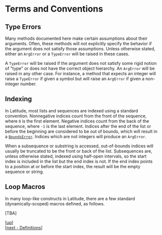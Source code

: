 
# Terms and Conventions

## Type Errors

Many methods documented here make certain assumptions about their
arguments. Often, these methods will not explicitly specify the
behavior if the argument does not satisfy those assumptions. Unless
otherwise stated, either an `ArgError` or a `TypeError` will be raised
in these cases.

A `TypeError` will be raised if the argument does not satisfy some
rigid notion of "type" or does not have the correct object
hierarchy. An `ArgError` will be raised in any other case. For
instance, a method that expects an integer will raise a `TypeError` if
given a symbol but will raise an `ArgError` if given a non-integer
number.

## Indexing

In Latitude, most lists and sequences are indexed using a standard
convention. Nonnegative indices count from the front of the sequence,
where `0` is the first element. Negative indices count from the back
of the sequence, where `-1` is the last element. Indices after the end
of the list or before the beginning are considered to be out of
bounds, which will result in
a
[`BoundsError`](../ii_standard_library/exception.md#boundserror). Indices
which are not integers will produce an `ArgError`.

When a subsequence or substring is accessed, out-of-bounds indices
will usually be truncated to be the front or back of the
list. Subsequences are, unless otherwise stated, indexed using
half-open intervals, so the start index is included in the list but
the end index is not. If the end index points to a position at or
before the start index, the result will be the empty sequence or
string.

## Loop Macros

In many loop-like constructs in Latitude, there are a few standard
(dynamically-scoped) macros defined, as follows.

[TBA]

[[up](.)]
<br/>[[next - Definitions](definitions.md)]
